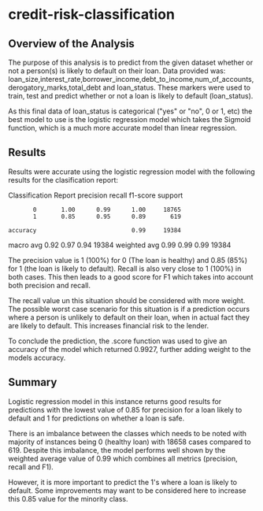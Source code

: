 # credit-risk-classification

## Overview of the Analysis
The purpose of this analysis is to predict from the given dataset whether or not a person(s) is likely to default on their loan. 
Data provided was: loan_size,interest_rate,borrower_income,debt_to_income,num_of_accounts,derogatory_marks,total_debt and loan_status. These markers were used to train, test and predict whether or not a loan is likely to default (loan_status). 

As this final data of loan_status is categorical ("yes" or "no", 0 or 1, etc) the best model to use is the logistic regression model which takes the Sigmoid function, which is a much more accurate model than linear regression.

## Results
Results were accurate using the logistic regression model with the following results for the clasification report:

Classification Report
              precision    recall  f1-score   support

           0       1.00      0.99      1.00     18765
           1       0.85      0.95      0.89       619

    accuracy                           0.99     19384
   macro avg       0.92      0.97      0.94     19384
weighted avg       0.99      0.99      0.99     19384

The precision value is 1 (100%) for 0 (The loan is healthy) and 0.85 (85%) for 1 (the loan is likely to default). Recall is also very close to 1 (100%) in both cases. This then leads to a good score for F1 which takes into account both precision and recall.

The recall value un this situation should be considered with more weight. The possible worst case scenario for this situation is if a prediction occurs where a person is unlikely to default on their loan, when in actual fact they are likely to default. This increases financial risk to the lender. 

 To conclude the prediction, the .score function was used to give an accuracy of the model which returned 0.9927, further adding weight to the models accuracy.

## Summary
Logistic regression model in this instance returns good results for predictions with the lowest value of 0.85 for precision for a loan likely to default and 1 for predictions on whether a loan is safe. 

There is an imbalance between the classes which needs to be noted with majority of instances being 0 (healthy loan) with 18658 cases compared to 619. Despite this imbalance, the model performs well shown by the weighted average value of 0.99 which combines all metrics (precision, recall and F1).

However, it is more important to predict the 1's where a loan is likely to default. 
Some improvements may want to be considered here to increase this 0.85 value for the minority class. 